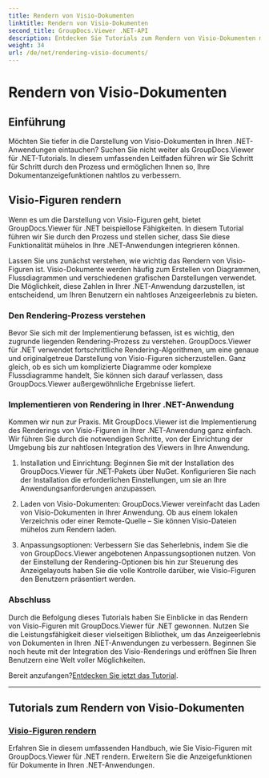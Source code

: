 ```yaml
---
title: Rendern von Visio-Dokumenten
linktitle: Rendern von Visio-Dokumenten
second_title: GroupDocs.Viewer .NET-API
description: Entdecken Sie Tutorials zum Rendern von Visio-Dokumenten mit GroupDocs.Viewer für .NET. Erfahren Sie, wie Sie die Anzeigefunktionen für Dokumente in Ihren .NET-Anwendungen mühelos verbessern.
weight: 34
url: /de/net/rendering-visio-documents/
---
```


# Rendern von Visio-Dokumenten

## Einführung

Möchten Sie tiefer in die Darstellung von Visio-Dokumenten in Ihren .NET-Anwendungen eintauchen? Suchen Sie nicht weiter als GroupDocs.Viewer für .NET-Tutorials. In diesem umfassenden Leitfaden führen wir Sie Schritt für Schritt durch den Prozess und ermöglichen Ihnen so, Ihre Dokumentanzeigefunktionen nahtlos zu verbessern.

## Visio-Figuren rendern

Wenn es um die Darstellung von Visio-Figuren geht, bietet GroupDocs.Viewer für .NET beispiellose Fähigkeiten. In diesem Tutorial führen wir Sie durch den Prozess und stellen sicher, dass Sie diese Funktionalität mühelos in Ihre .NET-Anwendungen integrieren können.

Lassen Sie uns zunächst verstehen, wie wichtig das Rendern von Visio-Figuren ist. Visio-Dokumente werden häufig zum Erstellen von Diagrammen, Flussdiagrammen und verschiedenen grafischen Darstellungen verwendet. Die Möglichkeit, diese Zahlen in Ihrer .NET-Anwendung darzustellen, ist entscheidend, um Ihren Benutzern ein nahtloses Anzeigeerlebnis zu bieten.

### Den Rendering-Prozess verstehen

Bevor Sie sich mit der Implementierung befassen, ist es wichtig, den zugrunde liegenden Rendering-Prozess zu verstehen. GroupDocs.Viewer für .NET verwendet fortschrittliche Rendering-Algorithmen, um eine genaue und originalgetreue Darstellung von Visio-Figuren sicherzustellen. Ganz gleich, ob es sich um komplizierte Diagramme oder komplexe Flussdiagramme handelt, Sie können sich darauf verlassen, dass GroupDocs.Viewer außergewöhnliche Ergebnisse liefert.

### Implementieren von Rendering in Ihrer .NET-Anwendung

Kommen wir nun zur Praxis. Mit GroupDocs.Viewer ist die Implementierung des Renderings von Visio-Figuren in Ihrer .NET-Anwendung ganz einfach. Wir führen Sie durch die notwendigen Schritte, von der Einrichtung der Umgebung bis zur nahtlosen Integration des Viewers in Ihre Anwendung.

1. Installation und Einrichtung: Beginnen Sie mit der Installation des GroupDocs.Viewer für .NET-Pakets über NuGet. Konfigurieren Sie nach der Installation die erforderlichen Einstellungen, um sie an Ihre Anwendungsanforderungen anzupassen.

2. Laden von Visio-Dokumenten: GroupDocs.Viewer vereinfacht das Laden von Visio-Dokumenten in Ihrer Anwendung. Ob aus einem lokalen Verzeichnis oder einer Remote-Quelle – Sie können Visio-Dateien mühelos zum Rendern laden.

3. Anpassungsoptionen: Verbessern Sie das Seherlebnis, indem Sie die von GroupDocs.Viewer angebotenen Anpassungsoptionen nutzen. Von der Einstellung der Rendering-Optionen bis hin zur Steuerung des Anzeigelayouts haben Sie die volle Kontrolle darüber, wie Visio-Figuren den Benutzern präsentiert werden.

### Abschluss

Durch die Befolgung dieses Tutorials haben Sie Einblicke in das Rendern von Visio-Figuren mit GroupDocs.Viewer für .NET gewonnen. Nutzen Sie die Leistungsfähigkeit dieser vielseitigen Bibliothek, um das Anzeigeerlebnis von Dokumenten in Ihren .NET-Anwendungen zu verbessern. Beginnen Sie noch heute mit der Integration des Visio-Renderings und eröffnen Sie Ihren Benutzern eine Welt voller Möglichkeiten.

 Bereit anzufangen?[Entdecken Sie jetzt das Tutorial](./render-visio-figures/).

---

## Tutorials zum Rendern von Visio-Dokumenten
### [Visio-Figuren rendern](./render-visio-figures/)
Erfahren Sie in diesem umfassenden Handbuch, wie Sie Visio-Figuren mit GroupDocs.Viewer für .NET rendern. Erweitern Sie die Anzeigefunktionen für Dokumente in Ihren .NET-Anwendungen.